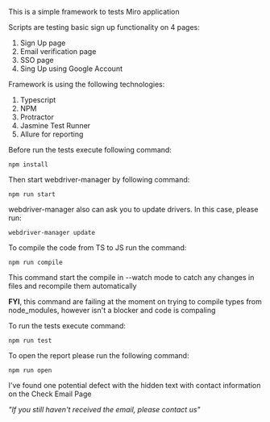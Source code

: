 This is a simple framework to tests Miro application

Scripts are testing basic sign up functionality on 4 pages:

1. Sign Up page
2. Email verification page
3. SSO page
4. Sing Up using Google Account

Framework is using the following technologies:
1. Typescript
2. NPM
3. Protractor
4. Jasmine Test Runner
5. Allure for reporting

Before run the tests execute following command:

<code>npm install</code>

Then start webdriver-manager by following command:

<code>npm run start</code>

webdriver-manager also can ask you to update drivers. In this case, please run:

<code>webdriver-manager update</code>

To compile the code from TS to JS run the command:

<code>npm run compile</code>

This command start the compile in --watch mode to catch any changes in files and recompile them automatically

<b>FYI</b>, this command are failing at the moment on trying to compile types from node_modules, however isn't a blocker and code is compaling

To run the tests execute command:

<code>npm run test</code>

To open the report please run the following command:

<code>npm run open</code>

I've found one potential defect with the hidden text with contact information on the Check Email Page 

<i>"If you still haven't received the email, please contact us"</i>
